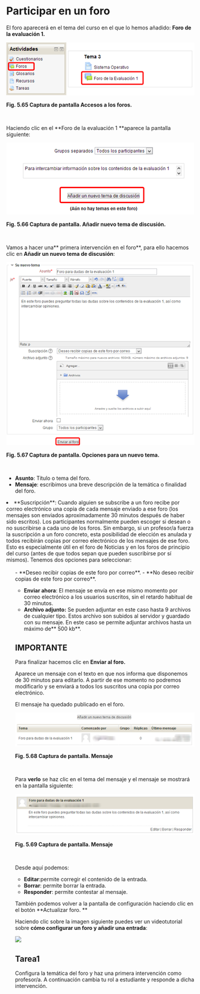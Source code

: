 
# Participar en un foro

El foro aparecerá en el tema del curso en el que lo hemos añadido: **Foro de la evaluación 1.**


![](img/foros-acceso_a_foros.png)

**Fig. 5.65 Captura de pantalla Accesos a los foros.**

 

Haciendo clic en el **Foro de la evaluación 1 **aparece la pantalla siguiente:


![](img/foros-nuevo_tema.png)

**Fig. 5.66 Captura de pantalla. Añadir nuevo tema de discusión.**

 

Vamos a hacer una** primera intervención en el foro**, para ello hacemos clic en **Añadir un nuevo tema de discusión**:


![](img/foros-nuevo_mensaje.png)

**Fig. 5.67 Captura de pantalla. Opciones para un nuevo tema.**

 

- **Asunto**: Título o tema del foro.
- **Mensaje**: escribimos una breve descripción de la temática o finalidad del foro.
<li>**Suscripción**: Cuando alguien se subscribe a un foro recibe por correo electrónico una copia de cada mensaje enviado a ese foro (los mensajes son enviados aproximadamente 30 minutos después de haber sido escritos). Los participantes normalmente pueden escoger si desean o no suscribirse a cada uno de los foros. Sin embargo, si un profesor/a fuerza la suscripción a un foro concreto, esta posibilidad de elección es anulada y todos recibirán copias por correo electrónico de los mensajes de ese foro. Esto es especialmente útil en el foro de Noticias y en los foros de principio del curso (antes de que todos sepan que pueden suscribirse por sí mismos). Tenemos dos opciones para seleccionar: <br/> <br/>
<ul>
- **Deseo recibir copias de este foro por correo**.
- **No deseo recibir copias de este foro por correo**.

- **Enviar ahora**: El mensaje se envía en ese mismo momento por correo electrónico a los usuarios suscritos, sin el retardo habitual de 30 minutos.
- **Archivo adjunto:** Se pueden adjuntar en este caso hasta 9 archivos de cualquier tipo. Estos archivo son subidos al servidor y guardado con su mensaje. En este caso se permite adjuntar archivos hasta un máximo de** 500 kb**.

## IMPORTANTE

Para finalizar hacemos clic en **Enviar al foro.**

Aparece un mensaje con el texto en que nos informa que disponemos de 30 minutos para editarlo. A partir de ese momento no podremos modificarlo y se enviará a todos los suscritos una copia por correo electrónico.**<br/>**

El mensaje ha quedado publicado en el foro.


![](img/foros._con_un_mensaje.png)

**Fig. 5.68 Captura de pantalla. Mensaje**

 

Para **verlo** se haz clic en el tema del mensaje y el mensaje se mostrará en la pantalla siguiente:


![](img/foros-el_mensaje.png)

**Fig. 5.69 Captura de pantalla. Mensaje**

 

Desde aquí podemos:

- **Editar**:permite corregir el contenido de la entrada.
- **Borrar**: permite borrar la entrada.
- **Responder**: permite contestar al mensaje.

También podemos volver a la pantalla de configuración haciendo clic en el botón **Actualizar foro. **

Haciendo clic sobre la imagen siguiente puedes ver un videotutorial sobre **cómo configurar un foro y añadir una entrada**:


![](portada_del_videotutorial_foro.png)

## Tarea1

Configura la temática del foro y haz una primera intervención como profesor/a. A continuación cambia tu rol a estudiante y responde a dicha intervención.
